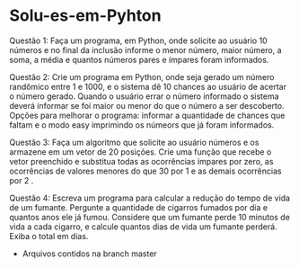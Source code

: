# Solu-es-em-Pyhton

Questão 1: 
Faça um programa, em Python, onde solicite ao usuário 10 números e no final da inclusão informe o menor número,  maior número, a soma, a média e quantos números pares e ímpares foram informados. 

Questão 2: 
              Crie um programa em Python, onde seja gerado um número randômico entre 1 e 1000, e o sistema dê 10 chances ao usuário de acertar o número gerado. Quando  o usuário errar o número informado o sistema deverá informar se foi maior ou menor do que o número a ser descoberto. Opções para melhorar o  programa: informar a quantidade de chances que faltam e o modo easy imprimindo os númeors que já foram informados.

Questão 3: 
	Faça um algoritmo que solicite ao usuário números e os armazene em um vetor de 20 posições. Crie uma função que recebe o vetor preenchido e substitua todas as ocorrências ímpares por zero, as ocorrências de valores menores do que 30 por 1 e as demais ocorrências por 2 .

Questão 4: 
Escreva um programa para calcular a redução do tempo de vida de um fumante. Pergunte a quantidade de cigarros fumados por dia e quantos anos ele já fumou. Considere que um fumante perde 10 minutos de vida a cada cigarro, e calcule quantos dias de vida um fumante perderá. Exiba o total em dias.     

* Arquivos contidos na branch master
